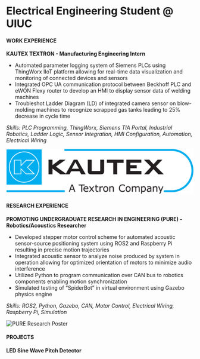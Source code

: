 # Electrical Engineering Student @ UIUC


#### WORK EXPERIENCE
**KAUTEX TEXTRON - Manufacturing Engineering Intern**

- Automated parameter logging system of Siemens PLCs using ThingWorx IIoT platform allowing for real-time data visualization and monitoring of connected devices and sensors
- Integrated OPC UA communication protocol between Beckhoff PLC and eWON Flexy router to develop an HMI to display sensor data of welding machines
- Troubleshot Ladder Diagram (LD) of integrated camera sensor on blow-molding machines to recognize scrapped gas tanks leading to 25% decrease in cycle time

*Skills: PLC Programming, ThingWorx, Siemens TIA Portal, Industrial Robotics, Ladder Logic, Sensor Integration, HMI Configuration, Automation, Electrical Wiring*

![Kautex Textron](/img/Kautex_Textron.png)

#### RESEARCH EXPERIENCE

**PROMOTING UNDERGRADUATE RESEARCH IN ENGINEERING (PURE) - Robotics/Acoustics Researcher**

- Developed stepper motor control scheme for automated acoustic sensor-source positioning system using ROS2 and Raspberry Pi resulting in precise motion trajectories
- Integrated acoustic sensor to analyze noise produced by system in operation allowing for optimized orientation of motors to minimize audio interference
- Utilized Python to program communication over CAN bus to robotics components enabling motion synchronization
- Simulated testing of “SpiderBot” in virtual environment using Gazebo physics engine 

*Skills: ROS2, Python, Gazebo, CAN, Motor Control, Electrical Wiring, Raspberry Pi, Simulation*

![PURE Research Poster](/img/PURE_Research_Poster.png)

#### PROJECTS

**LED Sine Wave Pitch Detector**
